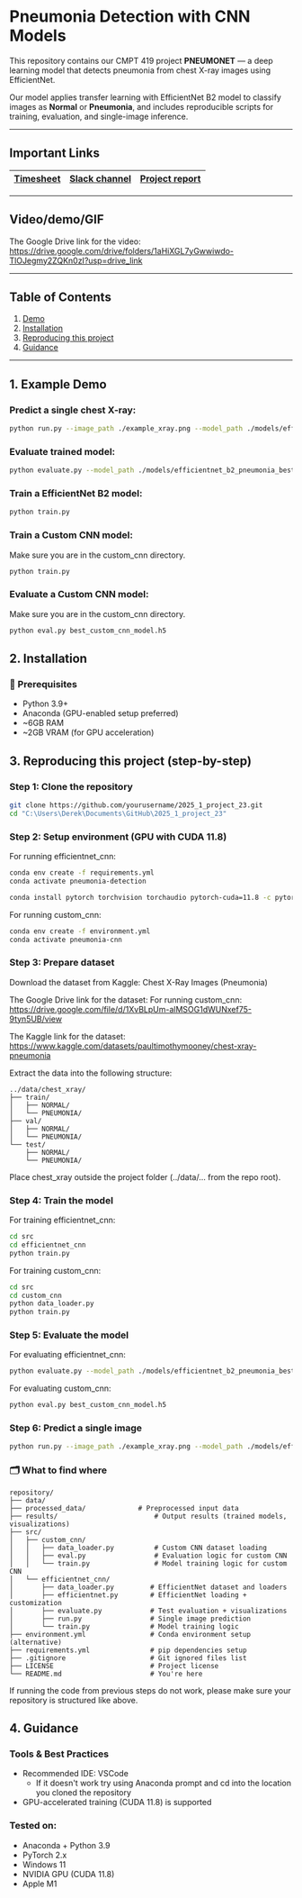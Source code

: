 # Pneumonia Detection with CNN Models
This repository contains our CMPT 419 project **PNEUMONET** — a deep learning model that detects pneumonia from chest X-ray images using EfficientNet.  

Our model applies transfer learning with EfficientNet B2 model to classify images as **Normal** or **Pneumonia**, and includes reproducible scripts for training, evaluation, and single-image inference.

---

## Important Links

| [Timesheet](https://1sfu-my.sharepoint.com/:x:/g/personal/hamarneh_sfu_ca/EQ_ZQMuarQ5CpzIqsLlz64oBTZyeQruLIhjMigH4XzMf7A?e=VtQcyk) | [Slack channel](https://cmpt419spring2025.slack.com/archives/C0871L98S4Q) | [Project report](https://www.overleaf.com/6221845897mmcvmzmnmfxj#2cdf62) |
|-----------|---------------|-------------------------|

---

## Video/demo/GIF  

The Google Drive link for the video: https://drive.google.com/drive/folders/1aHiXGL7yGwwiwdo-TlOJegmy2ZQKn0zI?usp=drive_link

---

## Table of Contents  
1. [Demo](#1-example-demo)  
2. [Installation](#2-installation)  
3. [Reproducing this project](#3-reproducing-this-project-step-by-step)  
4. [Guidance](#4-guidance)

---

## 1. Example Demo

### Predict a single chest X-ray:
```bash
python run.py --image_path ./example_xray.png --model_path ./models/efficientnet_b2_pneumonia_best.pth
```

### Evaluate trained model:
```bash
python evaluate.py --model_path ./models/efficientnet_b2_pneumonia_best.pth --test_dir ../data/chest_xray/test
```

### Train a EfficientNet B2 model:
```bash
python train.py
```

### Train a Custom CNN model:
Make sure you are in the custom_cnn directory.

```bash
python train.py
```

### Evaluate a Custom CNN model:
Make sure you are in the custom_cnn directory.

```bash
python eval.py best_custom_cnn_model.h5
```


## 2. Installation

### 🧰 Prerequisites
- Python 3.9+
- Anaconda (GPU-enabled setup preferred)
- ~6GB RAM
- ~2GB VRAM (for GPU acceleration)

## 3. Reproducing this project (step-by-step)

### Step 1: Clone the repository
```bash
git clone https://github.com/yourusername/2025_1_project_23.git
cd "C:\Users\Derek\Documents\GitHub\2025_1_project_23"
```

### Step 2: Setup environment (GPU with CUDA 11.8)
For running efficientnet_cnn:

```bash
conda env create -f requirements.yml
conda activate pneumonia-detection

conda install pytorch torchvision torchaudio pytorch-cuda=11.8 -c pytorch -c nvidia
```



For running custom_cnn:
```bash
conda env create -f environment.yml
conda activate pneumonia-cnn
```



### Step 3: Prepare dataset
Download the dataset from Kaggle: Chest X-Ray Images (Pneumonia)

The Google Drive link for the dataset: For running custom_cnn: https://drive.google.com/file/d/1XvBLpUm-alMSOG1dWUNxef75-9tyn5UB/view

The Kaggle link for the dataset: https://www.kaggle.com/datasets/paultimothymooney/chest-xray-pneumonia

Extract the data into the following structure:

```
../data/chest_xray/
├── train/
│   ├── NORMAL/
│   └── PNEUMONIA/
├── val/
│   ├── NORMAL/
│   └── PNEUMONIA/
└── test/
    ├── NORMAL/
    └── PNEUMONIA/
```
Place chest_xray outside the project folder (../data/... from the repo root).

### Step 4: Train the model
For training efficientnet_cnn:

```bash
cd src
cd efficientnet_cnn
python train.py
```



For training custom_cnn:
```bash
cd src
cd custom_cnn
python data_loader.py
python train.py
```

### Step 5: Evaluate the model
For evaluating efficientnet_cnn:
```bash
python evaluate.py --model_path ./models/efficientnet_b2_pneumonia_best.pth --test_dir ../data/chest_xray/test
```



For evaluating custom_cnn:
```bash
python eval.py best_custom_cnn_model.h5
```

### Step 6: Predict a single image
```bash
python run.py --image_path ./example_xray.png --model_path ./models/efficientnet_b2_pneumonia_best.pth
```



### 🗂️ What to find where
```
repository/
├── data/
├── processed_data/             # Preprocessed input data
├── results/                        # Output results (trained models, visualizations)
├── src/
│   ├── custom_cnn/
│   │   ├── data_loader.py          # Custom CNN dataset loading
│   │   ├── eval.py                 # Evaluation logic for custom CNN
│   │   └── train.py                # Model training logic for custom CNN
│   └── efficientnet_cnn/
│       ├── data_loader.py         # EfficientNet dataset and loaders
│       ├── efficientnet.py        # EfficientNet loading + customization
│       ├── evaluate.py            # Test evaluation + visualizations
│       ├── run.py                 # Single image prediction
│       └── train.py               # Model training logic
├── environment.yml                # Conda environment setup (alternative)
├── requirements.yml               # pip dependencies setup
├── .gitignore                     # Git ignored files list
├── LICENSE                        # Project license
└── README.md                      # You're here
```
If running the code from previous steps do not work, please make sure your repository is structured like above.

## 4. Guidance

### Tools & Best Practices
- Recommended IDE: VSCode
    - If it doesn't work try using Anaconda prompt and cd into the location you cloned the repository
- GPU-accelerated training (CUDA 11.8) is supported

### Tested on:
- Anaconda + Python 3.9
- PyTorch 2.x
- Windows 11
- NVIDIA GPU (CUDA 11.8)
- Apple M1
